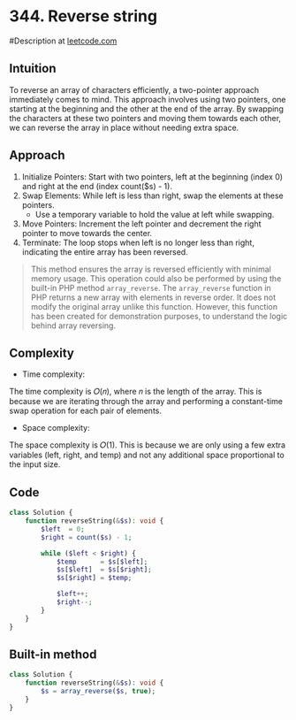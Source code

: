 # 344. Reverse string
#Description at [leetcode.com](https://leetcode.com/problems/reverse-string/description/)

## Intuition
To reverse an array of characters efficiently, a two-pointer approach immediately comes to mind. This approach involves 
using two pointers, one starting at the beginning and the other at the end of the array. By swapping the characters at 
these two pointers and moving them towards each other, we can reverse the array in place without needing extra space.

## Approach
1. Initialize Pointers: Start with two pointers, left at the beginning (index 0) and right at the end 
   (index count($s) - 1).
2. Swap Elements: While left is less than right, swap the elements at these pointers.
    - Use a temporary variable to hold the value at left while swapping.
3. Move Pointers: Increment the left pointer and decrement the right pointer to move towards the center.
4. Terminate: The loop stops when left is no longer less than right, indicating the entire array has been reversed.

> This method ensures the array is reversed efficiently with minimal memory usage. This operation could also be 
> performed by using the built-in PHP method `array_reverse`. The `array_reverse` function in PHP returns a new array
> with elements in reverse order. It does not modify the original array unlike this function. However, this function has 
> been created for demonstration purposes, to understand the logic behind array reversing.

## Complexity
- Time complexity:

The time complexity is 𝑂(𝑛), where 𝑛 is the length of the array. This is because we are iterating through the array and 
performing a constant-time swap operation for each pair of elements.

- Space complexity:

The space complexity is 𝑂(1). This is because we are only using a few extra variables (left, right, and temp) and not 
any additional space proportional to the input size.

## Code
```php
class Solution {
    function reverseString(&$s): void {
        $left  = 0;
        $right = count($s) - 1;

        while ($left < $right) {
            $temp      = $s[$left];
            $s[$left]  = $s[$right];
            $s[$right] = $temp;

            $left++;
            $right--;
        }
    }
}
```

## Built-in method
```php
class Solution {
    function reverseString(&$s): void {
        $s = array_reverse($s, true);
    }
}
```